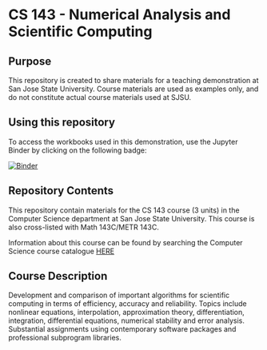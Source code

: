 # CS 143 - Numerical Analysis and Scientific Computing

## Purpose
This repository is created to share materials for a teaching demonstration at San Jose State University. Course materials are used as examples only, and do not constitute actual course materials used at SJSU.

## Using this repository

To access the workbooks used in this demonstration, use the Jupyter Binder by clicking on the following badge:

[![Binder](https://mybinder.org/badge_logo.svg)](https://mybinder.org/v2/gh/mhwood/sjsu_cs_143/main)



## Repository Contents
This repository contain materials for the CS 143 course (3 units) in the Computer Science department at San Jose State University. This course is also cross-listed with Math 143C/METR 143C. 

Information about this course can be found by searching the Computer Science course catalogue [HERE](https://catalog.sjsu.edu/content.php?filter%5B27%5D=-1&filter%5B29%5D=&filter%5Bcourse_type%5D=1596&filter%5Bkeyword%5D=&filter%5B32%5D=1&filter%5Bcpage%5D=1&cur_cat_oid=12&expand=&navoid=4145&search_database=Filter&filter%5Bexact_match%5D=1#acalog_template_course_filter)

## Course Description
Development and comparison of important algorithms for scientific computing in terms of efficiency, accuracy and reliability. Topics include nonlinear equations, interpolation, approximation theory, differentiation, integration, differential equations, numerical stability and error analysis. Substantial assignments using contemporary software packages and professional subprogram libraries.
